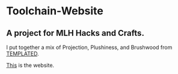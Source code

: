 # Toolchain-Website
## A project for MLH Hacks and Crafts.


I put together a mix of Projection, Plushiness, and Brushwood from [TEMPLATED](https://templated.co).

[This](https://toolchain.tech) is the website.
